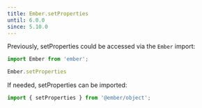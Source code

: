 ```yaml
---
title: Ember.setProperties
until: 6.0.0
since: 5.10.0
---
```



Previously, setProperties could be accessed via the `Ember` import:
```js
import Ember from 'ember';

Ember.setProperties
```

 If needed, setProperties can be imported:
```js
import { setProperties } from '@ember/object';
```
